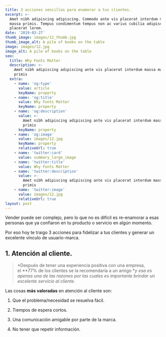 ```yaml
---
title: 3 acciones sencillas para enamorar a tus clientes.
excerpt: >-
  Amet nibh adipiscing adipiscing. Commodo ante vis placerat interdum massa
  massa primis. Tempus condimentum tempus non ac varius cubilia adipiscing
  placerat lorem.
date: '2019-03-27'
thumb_image: images/12_thumb.jpg
thumb_image_alt: A pile of books on the table
image: images/12.jpg
image_alt: A pile of books on the table
seo:
  title: Why Fonts Matter
  description: >-
    Amet nibh adipiscing adipiscing ante vis placerat interdum massa massa
    primis
  extra:
    - name: 'og:type'
      value: article
      keyName: property
    - name: 'og:title'
      value: Why Fonts Matter
      keyName: property
    - name: 'og:description'
      value: >-
        Amet nibh adipiscing adipiscing ante vis placerat interdum massa massa
        primis
      keyName: property
    - name: 'og:image'
      value: images/12.jpg
      keyName: property
      relativeUrl: true
    - name: 'twitter:card'
      value: summary_large_image
    - name: 'twitter:title'
      value: Why Fonts Matter
    - name: 'twitter:description'
      value: >-
        Amet nibh adipiscing adipiscing ante vis placerat interdum massa massa
        primis
    - name: 'twitter:image'
      value: images/12.jpg
      relativeUrl: true
layout: post
---
```

Vender puede ser complejo, pero lo que no es difícil es re-enamorar a esas personas que ya confiaron en tu producto o servicio en algún momento.

Por eso hoy te traigo 3 acciones para fidelizar a tus clientes y generar un excelente vínculo de usuario-marca.

## **1. Atención al cliente.**

> *Después de tener una experiencia positiva con una empresa, el **77% de los clientes se la recomendaría a un amigo **y esa es apenas una de las razones por las cuales es importante brindar un excelente servicio al cliente.*

Las cosas **más valoradas** en atención al cliente son:

1.  Que el problema/necesidad se resuelva fácil.

2.  Tiempos de espera cortos.

3.  Una comunicación amigable por parte de la marca.

4.  No tener que repetir información.
